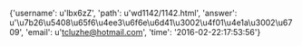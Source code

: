 {'username': u'lbx6zZ', 'path': u'wd1142/1142.html', 'answer': u'\u7b26\u5408\u65f6\u4ee3\u6f6e\u6d41\u3002\u4f01\u4e1a\u3002\u6709', 'email': u'tcluzhe@hotmail.com', 'time': '2016-02-22:17:53:56'}